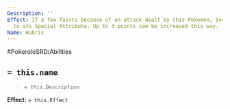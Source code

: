 ```yaml
---
Description: ''
Effect: If a foe faints because of an attack dealt by this Pokemon, Increase 1 Point
  to its Special Attribute. Up to 3 points can be increased this way.
Name: Hubris
---
```


#PokeroleSRD/Abilities

## `= this.name`

> *`= this.Description`*

**Effect:** `= this.Effect`